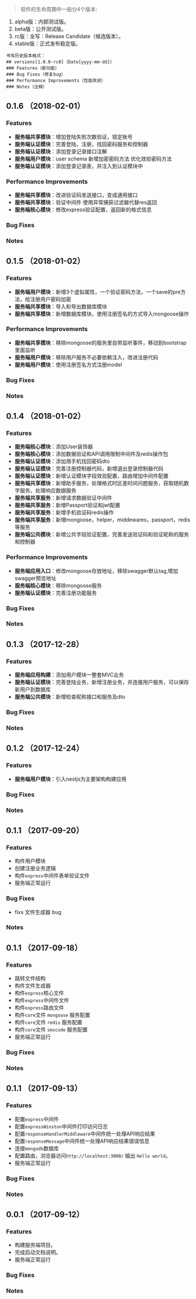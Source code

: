 > 软件的生命周期中一般分4个版本:
1. alpha版：内部测试版。
2. beta版：公开测试版。
3. rc版：全写：Release Candidate（候选版本）。
4. stable版：正式发布稳定版。
```
书写历史版本格式：
## versions[1.0.0-rc0]（Date[yyyy-mm-dd]）
### Features（新功能）
### Bug Fixes（修复bug）
### Performance Improvements（性能改进）
### Notes（注释）
```

## 0.1.6 （2018-02-01）
### Features
- **服务端共享模块**：增加登陆失败次数验证，锁定账号
- **服务端认证模块**：完善登陆，注册，找回密码服务和控制器
- **服务端认证模块**：添加登录记录接口注解
- **服务端用户模块**：user schema 新增加密密码方法 优化效验密码方法
- **服务端认证模块**：添加登录记录表，并注入到认证模块中

### Performance Improvements
- **服务端共享模块**：改进验证码发送接口，变成通用接口
- **服务端共享模块**：验证中间件 使用异常捕获过滤器代替res返回
- **服务端核心模块**：修改express验证配置，返回新的格式信息

### Bug Fixes
### Notes

## 0.1.5 （2018-01-02）
### Features
- **服务端用户模块**：新增3个虚拟属性，一个验证密码方法，一个save的pre方法，给注册用户密码加密
- **服务端共享模块**：导入和导出数据库模块
- **服务端共享模块**：新增数据库模块，使用注册签名的方式导入mongoose操作

### Performance Improvements
- **服务端共享模块**：移除mongoose的服务里自带监听事件，移动到bootstrap里面监听
- **服务端用户模块**：移除用户服务不必要依赖注入，改进注册代码
- **服务端用户模块**：使用注册签名方式注册model

### Bug Fixes
### Notes

## 0.1.4 （2018-01-02）
### Features
- **服务端核心模块**：添加User装饰器
- **服务端核心模块**：添加数据验证和API调用限制中间件及redis操作包
- **服务端认证模块**：添加用手机找回密码dto
- **服务端认证模块**：完善注册控制器代码，新增退出登录控制器代码
- **服务端认证模块**：新增认证模块字段效验配置，路由增加中间件配置
- **服务端共享模块**：新增助手服务，处理格式时区差时间问题服务，获取随机数字服务，处理响应数据服务
- **服务端共享服务**：新增请求数据验证中间件
- **服务端共享服务**：新增Passport验证和jwt配置
- **服务端共享服务**：新增手机验证码redis操作
- **服务端共享服务**：新增mongoose，helper，middewares，passport，redis等服务
- **服务端公共模块**：新增公共字段验证配置，完善发送验证码和验证昵称的服务和控制器

### Performance Improvements
- **服务端应用入口**：修改mongoose存放地址，移除swagger默认tag,增加swagger预览地址
- **服务端核心模块**：移除mongoose服务
- **服务端认证模块**：完善注册功能服务

### Bug Fixes
### Notes

## 0.1.3 （2017-12-28）
### Features
- **服务端应用构建**：添加用户模块一整套MVC业务
- **服务端认证模块**：完善登陆业务，新增注册业务，并连接用户服务，可以保存新用户到数据库
- **服务端公共模块**：新增检查昵称接口和服务及dto
### Bug Fixes
### Notes


## 0.1.2 （2017-12-24）
### Features
- **服务端用户模块**：引入nestjs为主要架构构建应用
### Bug Fixes
### Notes

## 0.1.1 （2017-09-20）
### Features
- 构件用户模块
- 创建注册业务逻辑
- 构件`express`中间件表单验证文件
- 服务端正常运行
### Bug Fixes
- fixs 文件生成器 bug
### Notes

## 0.1.1 （2017-09-18）
### Features
- 跳转文件结构
- 构件文件生成器
- 构件`express`核心文件
- 构件`express`中间件文件
- 构件`express`路由文件
- 构件`core`文件 `mongoose` 服务配置
- 构件`core`文件 `redis` 服务配置
- 构件`core`文件 `smscode` 服务配置
- 服务端正常运行
### Bug Fixes
### Notes

## 0.1.1 （2017-09-13）
### Features
- 配置`express`中间件
- 配置`expressWinston`中间件打印访问日志
- 配置`responseHandlerMiddleware`中间件统一处理API响应结果
- 配置`responseMessage`中间件统一处理API响应结果错误信息
- 连接`mongodb`数据库
- 配置路由，浏览器访问`http://localhost:3000/` 输出 `Hello world`。
- 服务端正常运行
### Bug Fixes
### Notes


## 0.0.1 （2017-09-12）
### Features
- 构建服务端项目。
- 完成启动文档说明。
- 服务端正常运行
### Bug Fixes
### Notes


